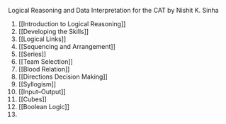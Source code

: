 
Logical Reasoning and  Data Interpretation for  the CAT by Nishit K. Sinha

1. [[Introduction to Logical Reasoning]]
2. [[Developing the Skills]]
3. [[Logical Links]]
4. [[Sequencing and Arrangement]]
5. [[Series]]
6. [[Team Selection]]
7. [[Blood Relation]]
8. [[Directions Decision Making]]
9. [[Syllogism]]
10. [[Input–Output]]
11. [[Cubes]]
12. [[Boolean Logic]]
13. 